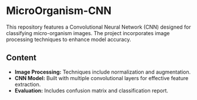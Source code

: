 # MicroOrganism-CNN

This repository features a Convolutional Neural Network (CNN) designed for classifying micro-organism images. The project incorporates image processing techniques to enhance model accuracy.

## Content
- **Image Processing:** Techniques include normalization and augmentation.
- **CNN Model:** Built with multiple convolutional layers for effective feature extraction.
- **Evaluation:** Includes confusion matrix and classification report.


